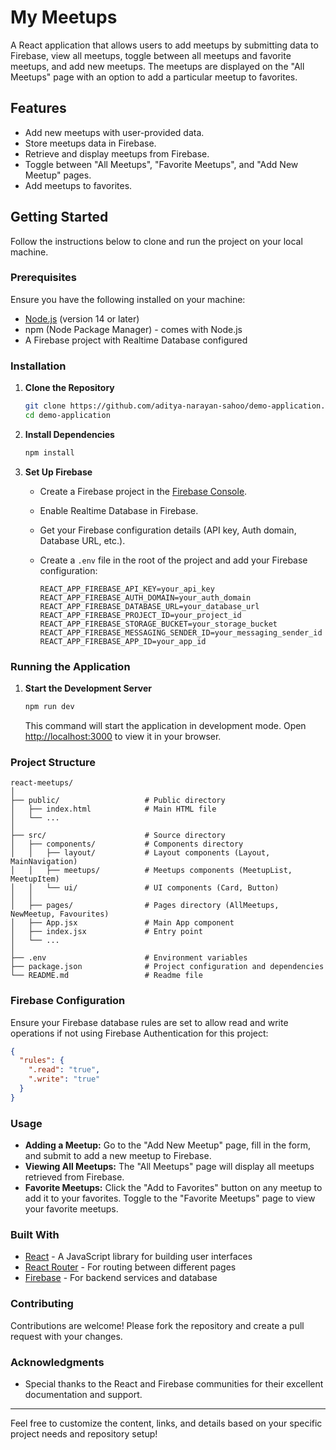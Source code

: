 # My Meetups

A React application that allows users to add meetups by submitting data to Firebase, view all meetups, toggle between all meetups and favorite meetups, and add new meetups. The meetups are displayed on the "All Meetups" page with an option to add a particular meetup to favorites.

## Features

- Add new meetups with user-provided data.
- Store meetups data in Firebase.
- Retrieve and display meetups from Firebase.
- Toggle between "All Meetups", "Favorite Meetups", and "Add New Meetup" pages.
- Add meetups to favorites.

## Getting Started

Follow the instructions below to clone and run the project on your local machine.

### Prerequisites

Ensure you have the following installed on your machine:

- [Node.js](https://nodejs.org/) (version 14 or later)
- npm (Node Package Manager) - comes with Node.js
- A Firebase project with Realtime Database configured

### Installation

1. **Clone the Repository**

   ```bash
   git clone https://github.com/aditya-narayan-sahoo/demo-application.git
   cd demo-application
   ```

2. **Install Dependencies**

   ```bash
   npm install
   ```

3. **Set Up Firebase**

   - Create a Firebase project in the [Firebase Console](https://console.firebase.google.com/).
   - Enable Realtime Database in Firebase.
   - Get your Firebase configuration details (API key, Auth domain, Database URL, etc.).
   - Create a `.env` file in the root of the project and add your Firebase configuration:

     ```
     REACT_APP_FIREBASE_API_KEY=your_api_key
     REACT_APP_FIREBASE_AUTH_DOMAIN=your_auth_domain
     REACT_APP_FIREBASE_DATABASE_URL=your_database_url
     REACT_APP_FIREBASE_PROJECT_ID=your_project_id
     REACT_APP_FIREBASE_STORAGE_BUCKET=your_storage_bucket
     REACT_APP_FIREBASE_MESSAGING_SENDER_ID=your_messaging_sender_id
     REACT_APP_FIREBASE_APP_ID=your_app_id
     ```

### Running the Application

1. **Start the Development Server**

   ```bash
   npm run dev
   ```

   This command will start the application in development mode. Open [http://localhost:3000](http://localhost:5173) to view it in your browser.

### Project Structure

```
react-meetups/
│
├── public/                   # Public directory
│   ├── index.html            # Main HTML file
│   └── ...
│
├── src/                      # Source directory
│   ├── components/           # Components directory
│   │   ├── layout/           # Layout components (Layout, MainNavigation)
│   │   ├── meetups/          # Meetups components (MeetupList, MeetupItem)
│   │   └── ui/               # UI components (Card, Button)
│   │
│   ├── pages/                # Pages directory (AllMeetups, NewMeetup, Favourites)
│   ├── App.jsx               # Main App component
│   ├── index.jsx             # Entry point
│   └── ...
│
├── .env                      # Environment variables
├── package.json              # Project configuration and dependencies
└── README.md                 # Readme file
```

### Firebase Configuration

Ensure your Firebase database rules are set to allow read and write operations if not using Firebase Authentication for this project:

```json
{
  "rules": {
    ".read": "true",
    ".write": "true"
  }
}
```

### Usage

- **Adding a Meetup:** Go to the "Add New Meetup" page, fill in the form, and submit to add a new meetup to Firebase.
- **Viewing All Meetups:** The "All Meetups" page will display all meetups retrieved from Firebase.
- **Favorite Meetups:** Click the "Add to Favorites" button on any meetup to add it to your favorites. Toggle to the "Favorite Meetups" page to view your favorite meetups.

### Built With

- [React](https://reactjs.org/) - A JavaScript library for building user interfaces
- [React Router](https://reactrouter.com/) - For routing between different pages
- [Firebase](https://firebase.google.com/) - For backend services and database

### Contributing

Contributions are welcome! Please fork the repository and create a pull request with your changes.

### Acknowledgments

- Special thanks to the React and Firebase communities for their excellent documentation and support.

---

Feel free to customize the content, links, and details based on your specific project needs and repository setup!
